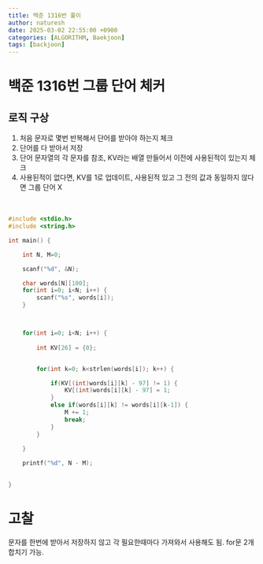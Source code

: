 ```yaml
---
title: 백준 1316번 풀이
author: naturesh
date: 2025-03-02 22:55:00 +0900
categories: [ALGORITHM, Baekjoon]
tags: [backjoon]
---
```



# 백준 1316번 그룹 단어 체커


## 로직 구상 

1. 처음 문자로 몇번 반복해서 단어를 받아야 하는지 체크
2. 단어를 다 받아서 저장
3. 단어 문자열의 각 문자를 참조, KV라는 배열 만들어서 이전에 사용된적이 있는지 체크
4. 사용된적이 없다면, KV를 1로 업데이트, 사용된적 있고 그 전의 값과 동일하지 않다면 그룹 단어 X
<br><br><br>


```c
#include <stdio.h>
#include <string.h>

int main() {

    int N, M=0;

    scanf("%d", &N);

    char words[N][100];
    for(int i=0; i<N; i++) {
        scanf("%s", words[i]);
    }



    for(int i=0; i<N; i++) {
        
        int KV[26] = {0};


        for(int k=0; k<strlen(words[i]); k++) {

            if(KV[(int)words[i][k] - 97] != 1) {
                KV[(int)words[i][k] - 97] = 1;
            }
            else if(words[i][k] != words[i][k-1]) {
                M += 1;
                break;
            }
        }
        
    }

    printf("%d", N - M);
    

}
```


# 고찰

문자를 한번에 받아서 저장하지 않고 각 필요한때마다 가져와서 사용해도 됨. for문 2개 합치기 가능.


